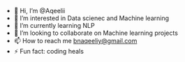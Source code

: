 - 👋 Hi, I’m @Aqeelii
- 👀 I’m interested in Data scienec and Machine learning
- 🌱 I’m currently learning NLP
- 💞️ I’m looking to collaborate on Machine learning projects
- 📫 How to reach me bnaqeeliy@gmail.com
- ⚡ Fun fact: coding heals

<!---
Aqeelii/Aqeelii is a ✨ special ✨ repository because its `README.md` (this file) appears on your GitHub profile.
You can click the Preview link to take a look at your changes.
--->
